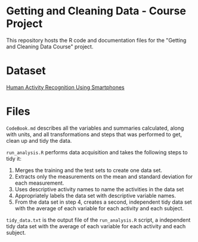 # Getting and Cleaning Data - Course Project

This repository hosts the R code and documentation files for the "Getting and Cleaning Data Course" project.


# Dataset

[Human Activity Recognition Using Smartphones](http://archive.ics.uci.edu/ml/datasets/Human+Activity+Recognition+Using+Smartphones)

# Files

`CodeBook.md` describes all the variables and summaries calculated, along with units, and all transformations and steps that was performed to get, clean up and tidy the data.

`run_analysis.R` performs data acquisition and takes the following steps to tidy it: 
1. Merges the training and the test sets to create one data set.
2. Extracts only the measurements on the mean and standard deviation for each measurement.
3. Uses descriptive activity names to name the activities in the data set
4. Appropriately labels the data set with descriptive variable names.
5. From the data set in step 4, creates a second, independent tidy data set with the average of each variable for each activity and each subject.

`tidy_data.txt` is the output file of the `run_analysis.R` script, a independent tidy data set with the average of each variable for each activity and each subject.
